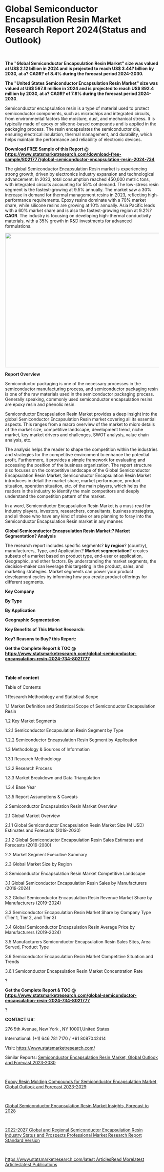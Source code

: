 <h1>Global Semiconductor Encapsulation Resin Market Research Report 2024(Status and Outlook)</h1><br/><p><strong>The "Global Semiconductor Encapsulation Resin Market" size was valued at US$ 2.12 billion in 2024 and is projected to reach US$ 3.44? billion by 2030, at a? <strong>CAGR</strong>? of 8.4% during the forecast period 2024-2030.</strong></p>
 
 
 
 <p><strong>The "United States Semiconductor Encapsulation Resin Market" size was valued at US$ 567.8 million in 2024 and is projected to reach US$ 892.4 million by 2030, at a? <strong>CAGR</strong>? of 7.8% during the forecast period 2024-2030.</strong></p>
 
 
 
 <p>Semiconductor encapsulation resin is a type of material used to protect semiconductor components, such as microchips and integrated circuits, from environmental factors like moisture, dust, and mechanical stress. It is typically made of epoxy or silicone-based compounds and is applied in the packaging process. The resin encapsulates the semiconductor die, ensuring electrical insulation, thermal management, and durability, which helps maintain the performance and reliability of electronic devices.</p>
 
 
 
 <p><strong>Download FREE Sample of this Report @ <a href="https://www.statsmarketresearch.com/download-free-sample/8021777/global-semiconductor-encapsulation-resin-2024-734">https://www.statsmarketresearch.com/download-free-sample/8021777/global-semiconductor-encapsulation-resin-2024-734</a></strong></p>
 
 
 
 <p>The global Semiconductor Encapsulation Resin market is experiencing strong growth, driven by electronics industry expansion and technological advancement. In 2023, total consumption reached 450,000 metric tons, with integrated circuits accounting for 55% of demand. The low-stress resin segment is the fastest-growing at 9.5% annually. The market saw a 30% increase in demand for thermal management resins in 2023, reflecting high-performance requirements. Epoxy resins dominate with a 70% market share, while silicone resins are growing at 10% annually. Asia Pacific leads with a 60% market share and is also the fastest-growing region at 9.2%? <strong><strong>CAGR</strong></strong>. The industry is focusing on developing high-thermal conductivity materials, with a 35% growth in R&D investments for advanced formulations.</p>
 
 
 
 <p><img alt="" src="https://www.24marketreports.com/assets/report-images/SemiconductorEncapsulationResinMarket.png" style="height:439px; width:731px" /></p>
 
 
 
 <p><strong>Report Overview</strong></p>
 
 
 
 <p>Semiconductor packaging is one of the necessary processes in the semiconductor manufacturing process, and semiconductor packaging resin is one of the raw materials used in the semiconductor packaging process. Generally speaking, commonly used semiconductor encapsulation resins are epoxy resin and phenolic resin.</p>
 
 
 
 <p>Semiconductor Encapsulation Resin Market provides a deep insight into the global Semiconductor Encapsulation Resin market covering all its essential aspects. This ranges from a macro overview of the market to micro details of the market size, competitive landscape, development trend, niche market, key market drivers and challenges, SWOT analysis, value chain analysis, etc.</p>
 
 
 
 <p>The analysis helps the reader to shape the competition within the industries and strategies for the competitive environment to enhance the potential profit. Furthermore, it provides a simple framework for evaluating and accessing the position of the business organization. The report structure also focuses on the competitive landscape of the Global Semiconductor Encapsulation Resin Market, Semiconductor Encapsulation Resin Market introduces in detail the market share, market performance, product situation, operation situation, etc. of the main players, which helps the readers in the industry to identify the main competitors and deeply understand the competition pattern of the market.</p>
 
 
 
 <p>In a word, Semiconductor Encapsulation Resin Market is a must-read for industry players, investors, researchers, consultants, business strategists, and all those who have any kind of stake or are planning to foray into the Semiconductor Encapsulation Resin market in any manner.</p>
 
 
 
 <p><strong>Global Semiconductor Encapsulation Resin Market:? Market Segmentation? Analysis</strong></p>
 
 
 
 <p>The research report includes specific segments? <strong>by region</strong>? (country), manufacturers, Type, and Application.? <strong>Market segmentation</strong>? creates subsets of a market based on product type, end-user or application, Geographic, and other factors. By understanding the market segments, the decision-maker can leverage this targeting in the product, sales, and marketing strategies. Market segments can power your product development cycles by informing how you create product offerings for different segments.</p>
 
 
 
 <p><strong>Key Company</strong></p>
 
 
 
 <p><strong>By Type</strong></p>
 
 
 
 <p><strong><strong>By Application</strong></strong></p>
 
 
 
 <p><strong>Geographic Segmentation</strong></p>
 
 
 
 <p><strong>Key Benefits of This Market Research:</strong></p>
 
 
 
 <p><strong>Key? <strong>Reasons to Buy</strong>? this Report:</strong></p>
 
 
 
 <div><b>Get the Complete Report & TOC @ <a href="https://www.statsmarketresearch.com/global-semiconductor-encapsulation-resin-2024-734-8021777">https://www.statsmarketresearch.com/global-semiconductor-encapsulation-resin-2024-734-8021777</a></b></div>
 
 
 
 <p><br />
 
 <b>Table of content</b></p>
 
 
 
 <p>Table of Contents<br />
 
 1 Research Methodology and Statistical Scope<br />
 
 1.1 Market Definition and Statistical Scope of Semiconductor Encapsulation Resin<br />
 
 1.2 Key Market Segments<br />
 
 1.2.1 Semiconductor Encapsulation Resin Segment by Type<br />
 
 1.2.2 Semiconductor Encapsulation Resin Segment by Application<br />
 
 1.3 Methodology & Sources of Information<br />
 
 1.3.1 Research Methodology<br />
 
 1.3.2 Research Process<br />
 
 1.3.3 Market Breakdown and Data Triangulation<br />
 
 1.3.4 Base Year<br />
 
 1.3.5 Report Assumptions & Caveats<br />
 
 2 Semiconductor Encapsulation Resin Market Overview<br />
 
 2.1 Global Market Overview<br />
 
 2.1.1 Global Semiconductor Encapsulation Resin Market Size (M USD) Estimates and Forecasts (2019-2030)<br />
 
 2.1.2 Global Semiconductor Encapsulation Resin Sales Estimates and Forecasts (2019-2030)<br />
 
 2.2 Market Segment Executive Summary<br />
 
 2.3 Global Market Size by Region<br />
 
 3 Semiconductor Encapsulation Resin Market Competitive Landscape<br />
 
 3.1 Global Semiconductor Encapsulation Resin Sales by Manufacturers (2019-2024)<br />
 
 3.2 Global Semiconductor Encapsulation Resin Revenue Market Share by Manufacturers (2019-2024)<br />
 
 3.3 Semiconductor Encapsulation Resin Market Share by Company Type (Tier 1, Tier 2, and Tier 3)<br />
 
 3.4 Global Semiconductor Encapsulation Resin Average Price by Manufacturers (2019-2024)<br />
 
 3.5 Manufacturers Semiconductor Encapsulation Resin Sales Sites, Area Served, Product Type<br />
 
 3.6 Semiconductor Encapsulation Resin Market Competitive Situation and Trends<br />
 
 3.6.1 Semiconductor Encapsulation Resin Market Concentration Rate<br />
 
 ? </p>
 
 
 
 <div><b>Get the Complete Report & TOC @ <a href="https://www.statsmarketresearch.com/global-semiconductor-encapsulation-resin-2024-734-8021777">https://www.statsmarketresearch.com/global-semiconductor-encapsulation-resin-2024-734-8021777</a></b></div>
 
 
 
 <p>? </p>
 
 
 
 <p><b>CONTACT US:</b><br />
 
 276 5th Avenue, New York , NY 10001,United States<br />
 
 International: (+1) 646 781 7170 / +91 8087042414<br />
 
 Visit: <a href="https://www.statsmarketresearch.com/">https://www.statsmarketresearch.com/</a><br />
 
 Similar Reports: <a href="https://www.statsmarketresearch.com/global-semiconductor-encapsulation-resin-2024-734-8021777">Semiconductor Encapsulation Resin Market, Global Outlook and Forecast 2023-2030</a><br />
 
 <br />
 
 <a href="https://www.statsmarketresearch.com/global-semiconductor-encapsulation-resin-2024-734-8021777">Epoxy Resin Molding Compounds for Semiconductor Encapsulation Market, Global Outlook and Forecast 2023-2029</a><br />
 
 <br />
 
 <a href="https://www.statsmarketresearch.com/global-semiconductor-encapsulation-resin-2024-734-8021777">Global Semiconductor Encapsulation Resin Market Insights, Forecast to 2028</a><br />
 
 <br />
 
 <a href="https://www.statsmarketresearch.com/global-semiconductor-encapsulation-resin-2024-734-8021777">2022-2027 Global and Regional Semiconductor Encapsulation Resin Industry Status and Prospects Professional Market Research Report Standard Version</a><br />
 
 <br />
 
 <a href="https://gyeongbokgung.com">https://www.statsmarketresearch.com/</a><a href="https://hallyeomaritime.com">latest Articles</a><a href="https://jingwansa.com">Read More</a><a href="https://nguoiviet.jp/">latest Articles</a><a href="https://www.intelmarketresearch.com/">latest Publications</a></p>